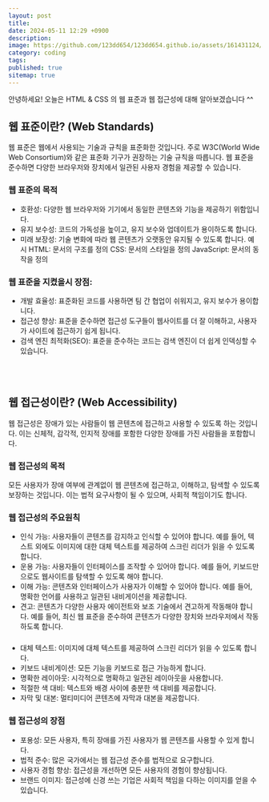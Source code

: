 ```yaml
---
layout: post
title: 
date: 2024-05-11 12:29 +0900
description: 
image: https://github.com/123dd654/123dd654.github.io/assets/161431124/c0d2c6f6-030e-48d8-a796-c1ff3a31b675
category: coding
tags: 
published: true
sitemap: true
---
```


안녕하세요!
오늘은 HTML & CSS 의 웹 표준과 웹 접근성에 대해 알아보겠습니다 ^^

## 웹 표준이란? (Web Standards)
웹 표준은 웹에서 사용되는 기술과 규칙을 표준화한 것입니다.
주로 W3C(World Wide Web Consortium)와 같은 표준화 기구가 권장하는 기술 규칙을 따릅니다.
웹 표준을 준수하면 다양한 브라우저와 장치에서 일관된 사용자 경험을 제공할 수 있습니다.

### 웹 표준의 목적

* 호환성: 다양한 웹 브라우저와 기기에서 동일한 콘텐츠와 기능을 제공하기 위함입니다.
* 유지 보수성: 코드의 가독성을 높이고, 유지 보수와 업데이트가 용이하도록 합니다.
* 미래 보장성: 기술 변화에 따라 웹 콘텐츠가 오랫동안 유지될 수 있도록 합니다.
예시
HTML: 문서의 구조를 정의
CSS: 문서의 스타일을 정의
JavaScript: 문서의 동작을 정의

### 웹 표준을 지켰을시 장점:

* 개발 효율성: 표준화된 코드를 사용하면 팀 간 협업이 쉬워지고, 유지 보수가 용이합니다.
* 접근성 향상: 표준을 준수하면 접근성 도구들이 웹사이트를 더 잘 이해하고, 사용자가 사이트에 접근하기 쉽게 됩니다.
* 검색 엔진 최적화(SEO): 표준을 준수하는 코드는 검색 엔진이 더 쉽게 인덱싱할 수 있습니다.

<br />
<br />

## 웹 접근성이란? (Web Accessibility)
웹 접근성은 장애가 있는 사람들이 웹 콘텐츠에 접근하고 사용할 수 있도록 하는 것입니다.
이는 신체적, 감각적, 인지적 장애를 포함한 다양한 장애를 가진 사람들을 포함합니다.

### 웹 접근성의 목적
모든 사용자가 장애 여부에 관계없이 웹 콘텐츠에 접근하고, 이해하고, 탐색할 수 있도록 보장하는 것입니다.
이는 법적 요구사항이 될 수 있으며, 사회적 책임이기도 합니다.

### 웹 접근성의 주요원칙

* 인식 가능: 사용자들이 콘텐츠를 감지하고 인식할 수 있어야 합니다. 예를 들어, 텍스트 외에도 이미지에 대한 대체 텍스트를 제공하여 스크린 리더가 읽을 수 있도록 합니다.
* 운용 가능: 사용자들이 인터페이스를 조작할 수 있어야 합니다. 예를 들어, 키보드만으로도 웹사이트를 탐색할 수 있도록 해야 합니다.
* 이해 가능: 콘텐츠와 인터페이스가 사용자가 이해할 수 있어야 합니다. 예를 들어, 명확한 언어를 사용하고 일관된 내비게이션을 제공합니다.
* 견고: 콘텐츠가 다양한 사용자 에이전트와 보조 기술에서 견고하게 작동해야 합니다. 예를 들어, 최신 웹 표준을 준수하여 콘텐츠가 다양한 장치와 브라우저에서 작동하도록 합니다.

###

* 대체 텍스트: 이미지에 대체 텍스트를 제공하여 스크린 리더가 읽을 수 있도록 합니다.
* 키보드 내비게이션: 모든 기능을 키보드로 접근 가능하게 합니다.
* 명확한 레이아웃: 시각적으로 명확하고 일관된 레이아웃을 사용합니다.
* 적절한 색 대비: 텍스트와 배경 사이에 충분한 색 대비를 제공합니다.
* 자막 및 대본: 멀티미디어 콘텐츠에 자막과 대본을 제공합니다.

### 웹 접근성의 장점

* 포용성: 모든 사용자, 특히 장애를 가진 사용자가 웹 콘텐츠를 사용할 수 있게 합니다.
* 법적 준수: 많은 국가에서는 웹 접근성 준수를 법적으로 요구합니다.
* 사용자 경험 향상: 접근성을 개선하면 모든 사용자의 경험이 향상됩니다.
* 브랜드 이미지: 접근성에 신경 쓰는 기업은 사회적 책임을 다하는 이미지를 얻을 수 있습니다.






